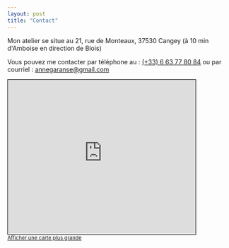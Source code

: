 ```yaml
---
layout: post
title: "Contact"
---
```


Mon atelier se situe au 21, rue de Monteaux, 37530 Cangey (à 10 min d'Amboise en direction de Blois)

Vous pouvez me contacter par téléphone au :  <a href="tel:+33663778084">(+33) 6 63 77 80 84</a> ou par courriel&nbsp;:&nbsp;<a href = "mailto:annegaranse@gmail.com">annegaranse@gmail.com</a>

<iframe width="425" height="350" frameborder="0" scrolling="no" marginheight="0" marginwidth="0" src="https://www.openstreetmap.org/export/embed.html?bbox=-4.075927734375001%2C44.62175409623327%2C6.207275390625001%2C50.169861746007314&amp;layer=mapnik&amp;marker=47.46811925335857%2C1.0620689392089844" style="border: 1px solid black"></iframe><br/><small><a href="https://www.openstreetmap.org/?mlat=47.469&amp;mlon=1.066#map=7/47.469/1.066">Afficher une carte plus grande</a></small>